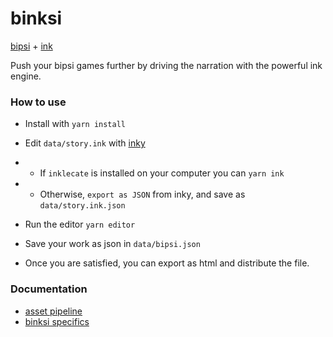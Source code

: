 # binksi

[bipsi](https://kool.tools/bipsi) + [ink](https://www.inklestudios.com/ink/)

Push your bipsi games further by driving the narration with the powerful ink engine.

### How to use

* Install with `yarn install`
* Edit `data/story.ink` with [inky](https://github.com/inkle/inky/releases/tag/0.12.0)
* * If `inklecate` is installed on your computer you can `yarn ink`
* * Otherwise, `export as JSON` from inky, and save as `data/story.ink.json`

* Run the editor `yarn editor`
* Save your work as json in `data/bipsi.json`

* Once you are satisfied, you can export as html and distribute the file.


### Documentation

* [asset pipeline](pipeline.md)
* [binksi specifics](docs/index.md)
